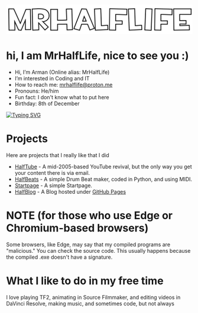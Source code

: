 ![logo](logo.png "logo")

# hi, I am MrHalfLife, nice to see you :)

* Hi, I’m Arman (Online alias: MrHalfLife)
* I’m interested in Coding and IT
* How to reach me: mrhalflife@proton.me
* Pronouns: He/him
* Fun fact: I don't know what to put here
* Birthday: 8th of December

[![Typing SVG](https://readme-typing-svg.demolab.com?font=Fira+Code&pause=1000&width=435&lines=Welcome+to+MrHalfLife280's+profile;Thanks+for+viewing+my+profile;have+a+nice+day)](https://git.io/typing-svg)

# Projects
Here are projects that I really like that I did
* [HalfTube](https://halftube.neocities.org/) - A mid-2005-based YouTube revival, but the only way you get your content there is via email.
* [HalfBeats](https://github.com/MrHalfLife280/HalfBeats) - A simple Drum Beat maker, coded in Python, and using MIDI.
* [Startpage](https://github.com/MrHalfLife280/Startpage) - A simple Startpage.
* [HalfBlog](https://mrhalflife280.github.io/HalfBlog/) - A Blog hosted under [GitHub Pages](https://pages.github.com/)

# NOTE (for those who use Edge or Chromium-based browsers)

Some browsers, like Edge, may say that my compiled programs are "malicious." You can check the source code. This usually happens because the compiled .exe doesn't have a signature.

# What I like to do in my free time

I love playing TF2, animating in Source Filmmaker, and editing videos in DaVinci Resolve, making music, and sometimes code, but not always


<!---
MrHalfLife280/MrHalfLife280 is a ✨ special ✨ repository because its `README.md` (this file) appears on your GitHub profile.
You can click the Preview link to take a look at your changes.
--->
